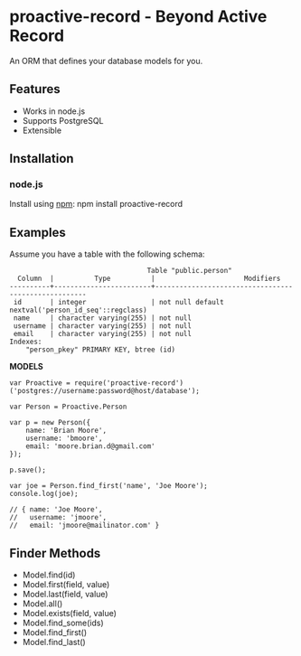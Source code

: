 # proactive-record - Beyond Active Record

An ORM that defines your database models for you.

## Features

* Works in node.js
* Supports PostgreSQL
* Extensible

## Installation

### node.js

Install using [npm](http://npmjs.org/):
    npm install proactive-record

## Examples

Assume you have a table with the following schema:

                                      Table "public.person"
      Column  |          Type          |                      Modifiers                      
    ----------+------------------------+-----------------------------------------------------
     id       | integer                | not null default nextval('person_id_seq'::regclass)
     name     | character varying(255) | not null
     username | character varying(255) | not null
     email    | character varying(255) | not null
    Indexes:
        "person_pkey" PRIMARY KEY, btree (id)


**MODELS**

    var Proactive = require('proactive-record')('postgres://username:password@host/database');

    var Person = Proactive.Person

    var p = new Person({
        name: 'Brian Moore',
        username: 'bmoore',
        email: 'moore.brian.d@gmail.com'
    });

    p.save();

    var joe = Person.find_first('name', 'Joe Moore');
    console.log(joe);

    // { name: 'Joe Moore',
    //   username: 'jmoore',
    //   email: 'jmoore@mailinator.com' }

## Finder Methods

* Model.find(id)
* Model.first(field, value)
* Model.last(field, value)
* Model.all()
* Model.exists(field, value)
* Model.find_some(ids)
* Model.find_first()
* Model.find_last()
